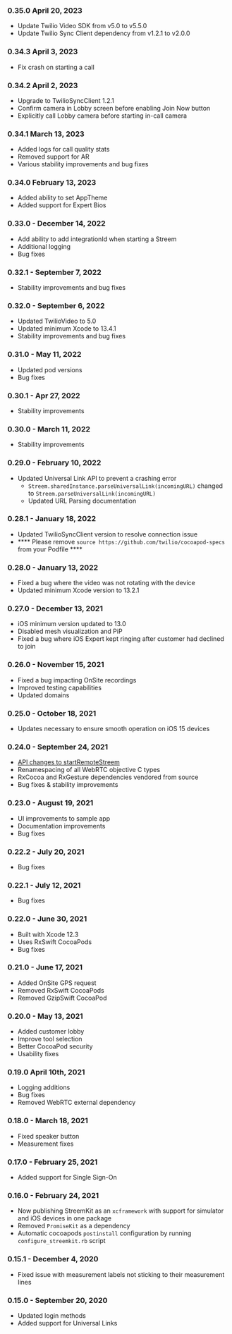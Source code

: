 ### 0.35.0 April 20, 2023
- Update Twilio Video SDK from v5.0 to v5.5.0
- Update Twilio Sync Client dependency from v1.2.1 to v2.0.0 

### 0.34.3 April 3, 2023
- Fix crash on starting a call

### 0.34.2 April 2, 2023
- Upgrade to TwilioSyncClient 1.2.1
- Confirm camera in Lobby screen before enabling Join Now button
- Explicitly call Lobby camera before starting in-call camera

### 0.34.1 March 13, 2023
- Added logs for call quality stats
- Removed support for AR 
- Various stability improvements and bug fixes

### 0.34.0 February 13, 2023

- Added ability to set AppTheme
- Added support for Expert Bios

### 0.33.0 - December 14, 2022

- Add ability to add integrationId when starting a Streem
- Additional logging
- Bug fixes

### 0.32.1 - September 7, 2022

- Stability improvements and bug fixes

### 0.32.0 - September 6, 2022

- Updated TwilioVideo to 5.0
- Updated minimum Xcode to 13.4.1
- Stability improvements and bug fixes

### 0.31.0 - May 11, 2022

-   Updated pod versions
-   Bug fixes

### 0.30.1 - Apr 27, 2022

-   Stability improvements 

### 0.30.0 - March 11, 2022

-   Stability improvements 
    
### 0.29.0 - February 10, 2022

-   Updated Universal Link API to prevent a crashing error
    -   `Streem.sharedInstance.parseUniversalLink(incomingURL)` changed to `Streem.parseUniversalLink(incomingURL)`
    -   Updated URL Parsing documentation

### 0.28.1 - January 18, 2022

-   Updated TwilioSyncClient version to resolve connection issue
-   **** Please remove `source https://github.com/twilio/cocoapod-specs` from your Podfile ****

### 0.28.0 - January 13, 2022

-   Fixed a bug where the video was not rotating with the device
-   Updated minimum Xcode version to 13.2.1

### 0.27.0 - December 13, 2021

-   iOS minimum version updated to 13.0
-   Disabled mesh visualization and PiP
-   Fixed a bug where iOS Expert kept ringing after customer had declined to join

### 0.26.0 - November 15, 2021

-   Fixed a bug impacting OnSite recordings
-   Improved testing capabilities
-   Updated domains

### 0.25.0 - October 18, 2021

-   Updates necessary to ensure smooth operation on iOS 15 devices

### 0.24.0 - September 24, 2021

-   [API changes to startRemoteStreem](docs/remote.md)
-   Renamespacing of all WebRTC objective C types
-   RxCocoa and RxGesture dependencies vendored from source
-   Bug fixes & stability improvements

### 0.23.0 - August 19, 2021

-   UI improvements to sample app
-   Documentation improvements
-   Bug fixes

### 0.22.2 - July 20, 2021

-   Bug fixes

### 0.22.1 - July 12, 2021

-   Bug fixes

### 0.22.0 - June 30, 2021

-   Built with Xcode 12.3
-   Uses RxSwift CocoaPods
-   Bug fixes

### 0.21.0 - June 17, 2021

-   Added OnSite GPS request
-   Removed RxSwift CocoaPods
-   Removed GzipSwift CocoaPod

### 0.20.0 - May 13, 2021

-   Added customer lobby
-   Improve tool selection
-   Better CocoaPod security
-   Usability fixes

### 0.19.0 April 10th, 2021

-   Logging additions
-   Bug fixes
-   Removed WebRTC external dependency

### 0.18.0 - March 18, 2021

-   Fixed speaker button
-   Measurement fixes

### 0.17.0 - February 25, 2021

-   Added support for Single Sign-On

### 0.16.0 - February 24, 2021

-   Now publishing StreemKit as an `xcframework` with support for simulator and iOS devices in one package
-   Removed `PromiseKit` as a dependency
-   Automatic cocoapods `postinstall` configuration by running `configure_streemkit.rb` script

### 0.15.1 - December 4, 2020

-   Fixed issue with measurement labels not sticking to their measurement lines

### 0.15.0 - September 20, 2020

-   Updated login methods
-   Added support for Universal Links
